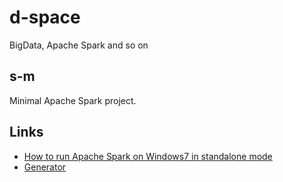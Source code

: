 # d-space
BigData, Apache Spark and so on

## s-m
Minimal Apache Spark project.

## Links
* [How to run Apache Spark on Windows7 in standalone mode](http://nishutayaltech.blogspot.ru/2015/04/how-to-run-apache-spark-on-windows7-in.html)
* [Generator](https://www.mockaroo.com/)